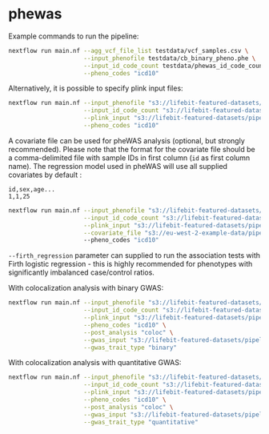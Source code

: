 # phewas

Example commands to run the pipeline:
```bash
nextflow run main.nf --agg_vcf_file_list testdata/vcf_samples.csv \
                     --input_phenofile testdata/cb_binary_pheno.phe \
                     --input_id_code_count testdata/phewas_id_code_count.csv \
                     --pheno_codes "icd10"
```
Alternatively, it is possible to specify plink input files:
```bash
nextflow run main.nf --input_phenofile "s3://lifebit-featured-datasets/pipelines/phewas/cb_binary_pheno.phe" \
                     --input_id_code_count "s3://lifebit-featured-datasets/pipelines/phewas/phewas_id_code_count.csv" \
                     --plink_input "s3://lifebit-featured-datasets/pipelines/biobank-gwas/testdata/sampleA.{bed,bim,fam}" \
                     --pheno_codes "icd10"
```
A covariate file can be used for pheWAS analysis (optional, but strongly recommended). Please note that the format for the covariate file should be a comma-delimited file with sample IDs in first column (`id` as first column name). The regression model used in pheWAS will use all supplied covariates by default :
```
id,sex,age...
1,1,25
```

```bash
nextflow run main.nf --input_phenofile "s3://lifebit-featured-datasets/pipelines/phewas/cb_binary_pheno.phe" \
                     --input_id_code_count "s3://lifebit-featured-datasets/pipelines/phewas/phewas_id_code_count.csv" \
                     --plink_input "s3://lifebit-featured-datasets/pipelines/biobank-gwas/testdata/sampleA.{bed,bim,fam}" \
                     --covariate_file "s3://eu-west-2-example-data/pipelines/phewas/testdata/cov.csv"
                     --pheno_codes "icd10"
```


`--firth_regression` parameter can supplied to run the association tests with Firth logistic regression - this is highly recommended for phenotypes with significantly imbalanced case/control ratios.


With colocalization analysis with binary GWAS:
```bash
nextflow run main.nf --input_phenofile "s3://lifebit-featured-datasets/pipelines/phewas/cb_binary_pheno.phe" \
                     --input_id_code_count "s3://lifebit-featured-datasets/pipelines/phewas/phewas_id_code_count.csv" \
                     --plink_input "s3://lifebit-featured-datasets/pipelines/biobank-gwas/testdata/sampleA.{bed,bim,fam}" \
                     --pheno_codes "icd10" \
                     --post_analysis "coloc" \
                     --gwas_input "s3://lifebit-featured-datasets/pipelines/biobank-gwas/gwas_summary_bin.csv" \
                     --gwas_trait_type "binary"

```
With colocalization analysis with quantitative GWAS:
```bash
nextflow run main.nf --input_phenofile "s3://lifebit-featured-datasets/pipelines/phewas/cb_binary_pheno.phe" \
                     --input_id_code_count "s3://lifebit-featured-datasets/pipelines/phewas/phewas_id_code_count.csv" \
                     --plink_input "s3://lifebit-featured-datasets/pipelines/biobank-gwas/testdata/sampleA.{bed,bim,fam}" \
                     --pheno_codes "icd10" \
                     --post_analysis "coloc" \
                     --gwas_input "s3://lifebit-featured-datasets/pipelines/biobank-gwas/gwas_summary_qt.csv" \
                     --gwas_trait_type "quantitative"

```
